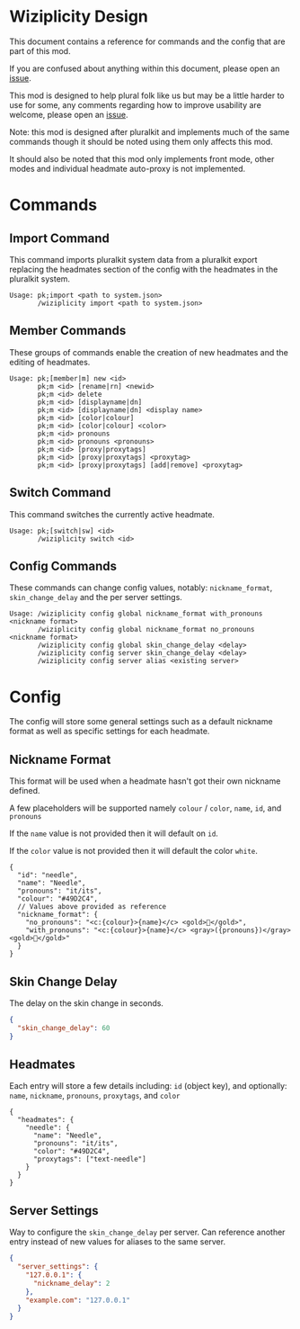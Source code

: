 # Wiziplicity Design
This document contains a reference for commands and the config that are part of this mod.

If you are confused about anything within this document, please open an [issue](https://github.com/CompassSystem/wiziplicity/issues).

This mod is designed to help plural folk like us but may be a little harder to use for some, any comments regarding how to improve usability are welcome, please open an [issue](https://github.com/CompassSystem/wiziplicity/issues).

Note: this mod is designed after pluralkit and implements much of the same commands though it should be noted using them only affects this mod.

It should also be noted that this mod only implements front mode, other modes and individual headmate auto-proxy is not implemented.
# Commands
## Import Command
This command imports pluralkit system data from a pluralkit export replacing the headmates section of the config with the headmates in the pluralkit system.
```
Usage: pk;import <path to system.json>
       /wiziplicity import <path to system.json>
```
## Member Commands
These groups of commands enable the creation of new headmates and the editing of headmates.
```
Usage: pk;[member|m] new <id>
       pk;m <id> [rename|rn] <newid>
       pk;m <id> delete
       pk;m <id> [displayname|dn]
       pk;m <id> [displayname|dn] <display name>
       pk;m <id> [color|colour]
       pk;m <id> [color|colour] <color>
       pk;m <id> pronouns
       pk;m <id> pronouns <pronouns>
       pk;m <id> [proxy|proxytags]
       pk;m <id> [proxy|proxytags] <proxytag>
       pk;m <id> [proxy|proxytags] [add|remove] <proxytag>
```
## Switch Command
This command switches the currently active headmate.
```
Usage: pk;[switch|sw] <id>
       /wiziplicity switch <id>
```
## Config Commands
These commands can change config values, notably: `nickname_format`, `skin_change_delay` and the per server settings.
```
Usage: /wiziplicity config global nickname_format with_pronouns <nickname format>
       /wiziplicity config global nickname_format no_pronouns <nickname format>
       /wiziplicity config global skin_change_delay <delay>
       /wiziplicity config server skin_change_delay <delay>
       /wiziplicity config server alias <existing server>
```

# Config
The config will store some general settings such as a default nickname format as well as specific settings for each headmate.

## Nickname Format
This format will be used when a headmate hasn't got their own nickname defined.

A few placeholders will be supported namely `colour` / `color`, `name`, `id`, and `pronouns`

If the `name` value is not provided then it will default on `id`.

If the `color` value is not provided then it will default the color `white`.
```json5
{
  "id": "needle",
  "name": "Needle",
  "pronouns": "it/its",
  "colour": "#49D2C4",
  // Values above provided as reference
  "nickname_format": {
    "no_pronouns": "<c:{colour}>{name}</c> <gold>🧭</gold>",
    "with_pronouns": "<c:{colour}>{name}</c> <gray>({pronouns})</gray> <gold>🧭</gold>"
  }
}
```

## Skin Change Delay
The delay on the skin change in seconds.
```json
{
  "skin_change_delay": 60
}
```

## Headmates
Each entry will store a few details including: `id` (object key), and optionally: `name`, `nickname`, `pronouns`, `proxytags`, and `color`
```json5
{
  "headmates": {
    "needle": {
      "name": "Needle",
      "pronouns": "it/its",
      "color": "#49D2C4",
      "proxytags": ["text-needle"]
    }
  }
}
```

## Server Settings
Way to configure the `skin_change_delay` per server.
Can reference another entry instead of new values for aliases to the same server.
```json
{
  "server_settings": {
    "127.0.0.1": {
      "nickname_delay": 2
    },
    "example.com": "127.0.0.1"
  }
}
```